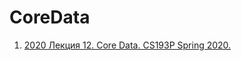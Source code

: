 # CoreData

1. [2020 Лекция 12. Core Data. CS193P Spring 2020.](https://docs.google.com/document/d/1VvB2yz_52JwJswHbwWHvAWH4KLTsTJA90G9K9CRVYJw/edit?pli=1)



